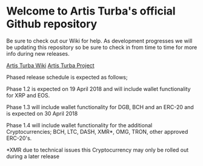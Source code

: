 # Welcome to Artis Turba's official Github repository 

Be sure to check out our Wiki for help. As development progresses we will be updating this repository so be sure to check in from time to time for more info during new releases.

[Artis Turba Wiki](https://github.com/ArtisTurba/Central/wiki)
[Artis Turba Project](https://github.com/ArtisTurba/Central/projects)

Phased release schedule is expected as follows;

Phase 1.2 is expected on 19 April 2018 and will include wallet functionality for XRP and EOS.

Phase 1.3 will include wallet functionality for DGB, BCH and an ERC-20 and is expected on 30 April 2018

Phase 1.4 will include wallet functionality for the additional Cryptocurrencies; BCH, LTC, DASH, XMR*, OMG, TRON, other approved ERC-20's.

*XMR due to technical issues this Cryptocurrency may only be rolled out during a later release



